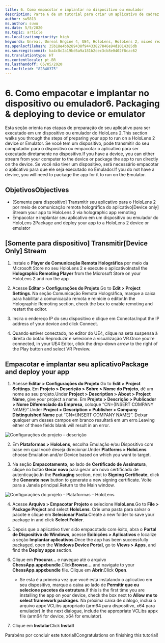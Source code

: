 ```yaml
---
title: 6. Como empacotar e implantar no dispositivo ou emulador
description: Parte 6 de um tutorial para criar um aplicativo de xadrez simples usando o Unreal Engine 4 e o plug-in Ferramentas de UX do Kit de Ferramentas de Realidade Misturada
author: sw5813
ms.author: suwu
ms.date: 5/5/2020
ms.topic: article
ms.localizationpriority: high
keywords: Unreal, Unreal Engine 4, UE4, HoloLens, HoloLens 2, mixed reality, tutorial, getting started, mrtk, uxt, UX Tools, documentation
ms.openlocfilehash: 35b18e4bb289438f94433827846e94d1014385db
ms.sourcegitcommit: ba4c8c2a19bd6a9a181b2cec3cb8e0402f8cac62
ms.translationtype: HT
ms.contentlocale: pt-BR
ms.lasthandoff: 05/05/2020
ms.locfileid: "82840375"
---
```

# <a name="6-packaging--deploying-to-device-or-emulator"></a><span data-ttu-id="29acc-104">6. Como empacotar e implantar no dispositivo ou emulador</span><span class="sxs-lookup"><span data-stu-id="29acc-104">6. Packaging & deploying to device or emulator</span></span>

<span data-ttu-id="29acc-105">Esta seção orienta nas etapas de preparação de seu aplicativo para ser executado em um dispositivo ou emulador do HoloLens 2.</span><span class="sxs-lookup"><span data-stu-id="29acc-105">This section walks you through the steps of preparing your app to run on a HoloLens 2 device or Emulator.</span></span> <span data-ttu-id="29acc-106">Se você tem um dispositivo, pode transmitir do seu computador para o dispositivo ou empacotar o aplicativo para ser executado diretamente no dispositivo.</span><span class="sxs-lookup"><span data-stu-id="29acc-106">If you have a device, you can either stream from your computer to the device or package the app to run directly on the device.</span></span> <span data-ttu-id="29acc-107">Se você não tiver um dispositivo, será necessário empacotar o aplicativo para que ele seja executado no Emulador.</span><span class="sxs-lookup"><span data-stu-id="29acc-107">If you do not have a device, you will need to package the app for it to run on the Emulator.</span></span> 

## <a name="objectives"></a><span data-ttu-id="29acc-108">Objetivos</span><span class="sxs-lookup"><span data-stu-id="29acc-108">Objectives</span></span>

* <span data-ttu-id="29acc-109">[Somente para dispositivo] Transmitir seu aplicativo para o HoloLens 2 por meio de comunicação remota holográfica do aplicativo</span><span class="sxs-lookup"><span data-stu-id="29acc-109">[Device only] Stream your app to HoloLens 2 via holographic app remoting</span></span>
* <span data-ttu-id="29acc-110">Empacotar e implantar seu aplicativo em um dispositivo ou emulador do HoloLens 2</span><span class="sxs-lookup"><span data-stu-id="29acc-110">Package and deploy your app to a HoloLens 2 device or emulator</span></span>

## <a name="device-only-stream"></a><span data-ttu-id="29acc-111">[Somente para dispositivo] Transmitir</span><span class="sxs-lookup"><span data-stu-id="29acc-111">[Device Only] Stream</span></span>

1.  <span data-ttu-id="29acc-112">Instale o **Player de Comunicação Remota Holográfica** por meio da Microsoft Store no seu HoloLens 2 e execute o aplicativo</span><span class="sxs-lookup"><span data-stu-id="29acc-112">Install the **Holographic Remoting Player** from the Microsoft Store on your HoloLens 2 and run the app</span></span>

2.  <span data-ttu-id="29acc-113">Acesse **Editar > Configurações do Projeto**.</span><span class="sxs-lookup"><span data-stu-id="29acc-113">Go to **Edit > Project Settings**.</span></span> <span data-ttu-id="29acc-114">Na seção Comunicação Remota Holográfica, marque a caixa para habilitar a comunicação remota e reinicie o editor.</span><span class="sxs-lookup"><span data-stu-id="29acc-114">In the Holographic Remoting section, check the box to enable remoting and restart the editor.</span></span>

3.  <span data-ttu-id="29acc-115">Insira o endereço IP do seu dispositivo e clique em Conectar.</span><span class="sxs-lookup"><span data-stu-id="29acc-115">Input the IP address of your device and click Connect.</span></span>

4.  <span data-ttu-id="29acc-116">Quando estiver conectado, no editor do UE4, clique na seta suspensa à direita do botão Reproduzir e selecione a visualização VR.</span><span class="sxs-lookup"><span data-stu-id="29acc-116">Once you’re connected, in your UE4 Editor, click the drop-down arrow to the right of the Play button and select VR Preview.</span></span>

## <a name="package-and-deploy-your-app"></a><span data-ttu-id="29acc-117">Empacotar e implantar seu aplicativo</span><span class="sxs-lookup"><span data-stu-id="29acc-117">Package and deploy your app</span></span> 

1.  <span data-ttu-id="29acc-118">Acesse **Editar > Configurações do Projeto**.</span><span class="sxs-lookup"><span data-stu-id="29acc-118">Go to **Edit > Project Settings**.</span></span> <span data-ttu-id="29acc-119">Em **Projeto > Descrição > Sobre > Nome do Projeto**, dê um nome ao seu projeto.</span><span class="sxs-lookup"><span data-stu-id="29acc-119">Under **Project > Description > About > Project Name**, give your project a name.</span></span> <span data-ttu-id="29acc-120">Em **Projeto > Descrição > Publicador > Nome Diferenciado da Empresa**, coloque “CN={INSERT COMPANY NAME}”.</span><span class="sxs-lookup"><span data-stu-id="29acc-120">Under **Project > Description > Publisher > Company Distinguished Name** put “CN={INSERT COMPANY NAME}”.</span></span> <span data-ttu-id="29acc-121">Deixar qualquer um desses campos em branco resultará em um erro.</span><span class="sxs-lookup"><span data-stu-id="29acc-121">Leaving either of these fields blank will result in an error.</span></span> 

![Configurações do projeto – descrição](images/unreal-uxt/6-cn.PNG)

2.  <span data-ttu-id="29acc-123">Em **Plataformas > HoloLens**, escolha Emulação e/ou Dispositivo com base em qual você deseja direcionar.</span><span class="sxs-lookup"><span data-stu-id="29acc-123">Under **Platforms > HoloLens** choose Emulation and/or Device based on which you want to target.</span></span>

3.  <span data-ttu-id="29acc-124">Na seção **Empacotamento**, ao lado de **Certificado de Assinatura**, clique no botão **Gerar novo** para gerar um novo certificado de autenticação.</span><span class="sxs-lookup"><span data-stu-id="29acc-124">In the **Packaging** section, next to **Signing Certificate**, click the **Generate new** button to generate a new signing certificate.</span></span> <span data-ttu-id="29acc-125">Volte para a Janela principal.</span><span class="sxs-lookup"><span data-stu-id="29acc-125">Return to the Main window.</span></span>

![Configurações do projeto – Plataformas – HoloLens](images/unreal-uxt/6-packaging.PNG)

4.  <span data-ttu-id="29acc-127">Acesse **Arquivo > Empacotar Projeto** e selecione **HoloLens**.</span><span class="sxs-lookup"><span data-stu-id="29acc-127">Go to **File > Package Project** and select **HoloLens**.</span></span> <span data-ttu-id="29acc-128">Crie uma pasta para salvar o pacote e clique em **Selecionar Pasta**.</span><span class="sxs-lookup"><span data-stu-id="29acc-128">Create a new folder to save your package in and click **Select Folder**.</span></span> 

5.  <span data-ttu-id="29acc-129">Depois que o aplicativo tiver sido empacotado com êxito, abra o **Portal de Dispositivo do Windows**, acesse **Exibições > Aplicativos** e localize a seção **Implantar aplicativos**.</span><span class="sxs-lookup"><span data-stu-id="29acc-129">Once the app has been successfully packaged, open the **Windows Device Portal**, go to **Views > Apps**, and find the **Deploy apps** section.</span></span>

6.  <span data-ttu-id="29acc-130">Clique em **Procurar...** e navegue até o arquivo **ChessApp.appxbundle**.</span><span class="sxs-lookup"><span data-stu-id="29acc-130">Click**Browse...** and navigate to your **ChessApp.appxbundle** file.</span></span> <span data-ttu-id="29acc-131">Clique em **Abrir**.</span><span class="sxs-lookup"><span data-stu-id="29acc-131">Click **Open**.</span></span> 

    * <span data-ttu-id="29acc-132">Se esta é a primeira vez que você está instalando o aplicativo em seu dispositivo, marque a caixa ao lado de **Permitir que eu selecione pacotes da estrutura**.</span><span class="sxs-lookup"><span data-stu-id="29acc-132">If this is the first time you are installing the app on your device, check the box next to **Allow me to select framework packages**.</span></span> <span data-ttu-id="29acc-133">Na próxima caixa de diálogo, inclua o arquivo appx VCLibs apropriado (arm64 para dispositivo, x64 para emulador).</span><span class="sxs-lookup"><span data-stu-id="29acc-133">In the next dialogue, include the appropriate VCLibs appx file (arm64 for device, x64 for emulator).</span></span> 

7.  <span data-ttu-id="29acc-134">Clique em **Instalar**</span><span class="sxs-lookup"><span data-stu-id="29acc-134">Click **Install**</span></span>

<span data-ttu-id="29acc-135">Parabéns por concluir este tutorial!</span><span class="sxs-lookup"><span data-stu-id="29acc-135">Congratulations on finishing this tutorial!</span></span>  